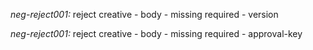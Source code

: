 *neg-reject001:* reject creative - body - missing required - version

*neg-reject001:* reject creative - body - missing required - approval-key